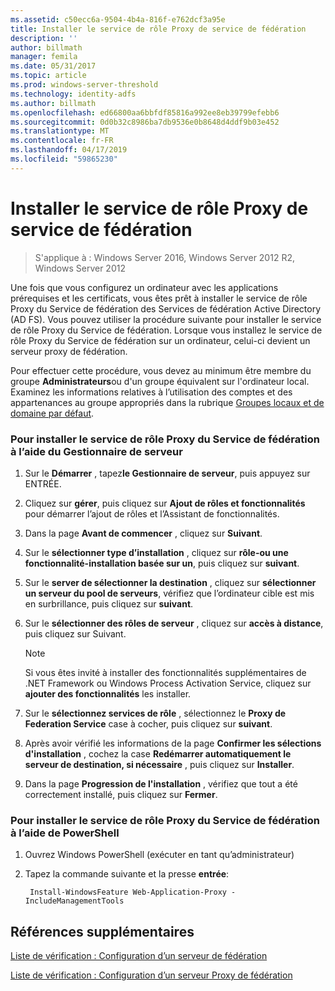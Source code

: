 ```yaml
---
ms.assetid: c50ecc6a-9504-4b4a-816f-e762dcf3a95e
title: Installer le service de rôle Proxy de service de fédération
description: ''
author: billmath
manager: femila
ms.date: 05/31/2017
ms.topic: article
ms.prod: windows-server-threshold
ms.technology: identity-adfs
ms.author: billmath
ms.openlocfilehash: ed66800aa6bbfdf85816a992ee8eb39799efebb6
ms.sourcegitcommit: 0d0b32c8986ba7db9536e0b8648d4ddf9b03e452
ms.translationtype: MT
ms.contentlocale: fr-FR
ms.lasthandoff: 04/17/2019
ms.locfileid: "59865230"
---
```

# <a name="install-the-federation-service-proxy-role-service"></a>Installer le service de rôle Proxy de service de fédération

>S'applique à : Windows Server 2016, Windows Server 2012 R2, Windows Server 2012

Une fois que vous configurez un ordinateur avec les applications prérequises et les certificats, vous êtes prêt à installer le service de rôle Proxy du Service de fédération des Services de fédération Active Directory \(AD FS\). Vous pouvez utiliser la procédure suivante pour installer le service de rôle Proxy du Service de fédération. Lorsque vous installez le service de rôle Proxy du Service de fédération sur un ordinateur, celui-ci devient un serveur proxy de fédération.  
  
Pour effectuer cette procédure, vous devez au minimum être membre du groupe **Administrateurs**ou d'un groupe équivalent sur l'ordinateur local.  Examinez les informations relatives à l’utilisation des comptes et des appartenances au groupe appropriés dans la rubrique [Groupes locaux et de domaine par défaut](https://go.microsoft.com/fwlink/?LinkId=83477).   
  
### <a name="to-install-the-federation-service-proxy-role-service-using-the-server-manager"></a>Pour installer le service de rôle Proxy du Service de fédération à l’aide du Gestionnaire de serveur
  
1.  Sur le **Démarrer** , tapez**le Gestionnaire de serveur**, puis appuyez sur ENTRÉE.  
  
2.  Cliquez sur **gérer**, puis cliquez sur **Ajout de rôles et fonctionnalités** pour démarrer l’ajout de rôles et l’Assistant de fonctionnalités.  
  
3.  Dans la page **Avant de commencer** , cliquez sur **Suivant**.  
  
4.  Sur le **sélectionner type d’installation** , cliquez sur **rôle\-ou une fonctionnalité\-installation basée sur un**, puis cliquez sur **suivant**.  
  
5.  Sur le **server de sélectionner la destination** , cliquez sur **sélectionner un serveur du pool de serveurs**, vérifiez que l’ordinateur cible est mis en surbrillance, puis cliquez sur **suivant**.  
  
6.  Sur le **sélectionner des rôles de serveur** , cliquez sur **accès à distance**, puis cliquez sur Suivant.  
  
    > [!NOTE]  
    > Si vous êtes invité à installer des fonctionnalités supplémentaires de .NET Framework ou Windows Process Activation Service, cliquez sur **ajouter des fonctionnalités** les installer.  
  
7. Sur le **sélectionnez services de rôle** , sélectionnez le **Proxy de Federation Service** case à cocher, puis cliquez sur **suivant**.  

8. Après avoir vérifié les informations de la page **Confirmer les sélections d'installation** , cochez la case **Redémarrer automatiquement le serveur de destination, si nécessaire** , puis cliquez sur **Installer**.  
  
13. Dans la page **Progression de l'installation** , vérifiez que tout a été correctement installé, puis cliquez sur **Fermer**.  

### <a name="to-install-the-federation-service-proxy-role-service-using-powershell"></a>Pour installer le service de rôle Proxy du Service de fédération à l’aide de PowerShell

1. Ouvrez Windows PowerShell (exécuter en tant qu’administrateur)

2. Tapez la commande suivante et la presse **entrée**:

        Install-WindowsFeature Web-Application-Proxy -IncludeManagementTools



  
## <a name="additional-references"></a>Références supplémentaires  
[Liste de vérification : Configuration d’un serveur de fédération](Checklist--Setting-Up-a-Federation-Server.md)  
  
[Liste de vérification : Configuration d’un serveur Proxy de fédération](Checklist--Setting-Up-a-Federation-Server-Proxy.md)  
  

